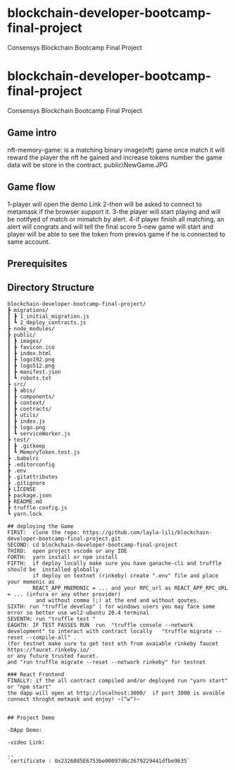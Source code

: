 # blockchain-developer-bootcamp-final-project

Consensys Blockchain Bootcamp Final Project
# blockchain-developer-bootcamp-final-project

Consensys Blockchain Bootcamp Final Project


## Game intro
nft-memory-game: is a matching binary image(nft) game once match 
it will reward the player the nft he gained and increase tokens number 
the game data will be store in the contract.  public\NewGame.JPG

## Game flow
1-player will open the demo Link
2-then will be asked to connect to metamask if the browser support it.
3-the player will start playing and will be notifyed of match or mimatch by alert.
4-if player finish all matching, an alert will congrats and will tell the final score
5-new game will start and player will be able to see the token from previos game
 if he is connected to same account.

## Prerequisites

## Directory Structure
```
blockchain-developer-bootcamp-final-project/
┣ migrations/
┃ ┣ 1_initial_migration.js
┃ ┗ 2_deploy_contracts.js
┣ node_modules/
┣ public/
┃ ┣ images/
┃ ┣ favicon.ico
┃ ┣ index.html
┃ ┣ logo192.png
┃ ┣ logo512.png
┃ ┣ manifest.json
┃ ┗ robots.txt
┣ src/
┃ ┣ abis/
┃ ┣ components/
┃ ┣ context/
┃ ┣ contracts/
┃ ┣ utils/
┃ ┣ index.js
┃ ┣ logo.png
┃ ┗ serviceWorker.js
┣ test/
┃ ┣ .gitkeep
┃ ┗ MemoryToken.test.js
┣ .babelrc
┣ .editorconfig
┣ .env
┣ .gitattributes
┣ .gitignore
┣ LICENSE
┣ package.json
┣ README.md
┣ truffle-config.js
┗ yarn.lock

## deploying the Game
FIRST:  clone the repo: https://github.com/layla-lili/blockchain-developer-bootcamp-final-project.git
SECOND: cd blockchain-developer-bootcamp-final-project
THIRD:  open project vscode or any IDE 
FORTH:  yarn install or npm install
FIFTH:  if deploy locally make sure you have ganache-cli and truffle should be  installed globally
        if deploy on textnet (rinkeby) create ".env" file and place your memonic as 
        REACT_APP_MNEMONIC = ... and your RPC_url as REACT_APP_RPC_URL = ... (infura or any other provider)
         and without comma (;) at the end and without qoutes.
SIXTH: run "truffle develop" | for windows users you may face some error so better use wsl2-ubuntu 20.4 terminal
SEVENTH: run "truffle test " 
EAGHTH: IF TEST PASSES RUN  run  "truffle console --network development" to interact with contract locally   "truffle migrate --reset --compile-all" . 
(for testnet make sure to get test eth from avaiable rinkeby faucet https://faucet.rinkeby.io/ 
or any future trusted faucet.
and "run truffle migrate --reset --network rinkeby" for testnet 

### React Frontend
FINALLY: if the all contract compiled and/or deployed run "yarn start" or "npm start"
the dapp will open at http://localhost:3000/  if port 3000 is avaible connect throght metmask and enjoy! ~(^w^)~


## Project Demo

-DApp Demo:

-video Link:

..
`certificate : 0x2326085E6753be00097d0c2679229441dfbe9635`


